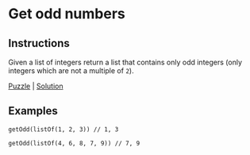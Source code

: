 # Get odd numbers

## Instructions

Given a list of integers return a list that contains only odd integers (only integers which are not a multiple of `2`).

[Puzzle](GetOdd.kt) | [Solution](GetOdd.kt)

## Examples

```
getOdd(listOf(1, 2, 3)) // 1, 3

getOdd(listOf(4, 6, 8, 7, 9)) // 7, 9

```
